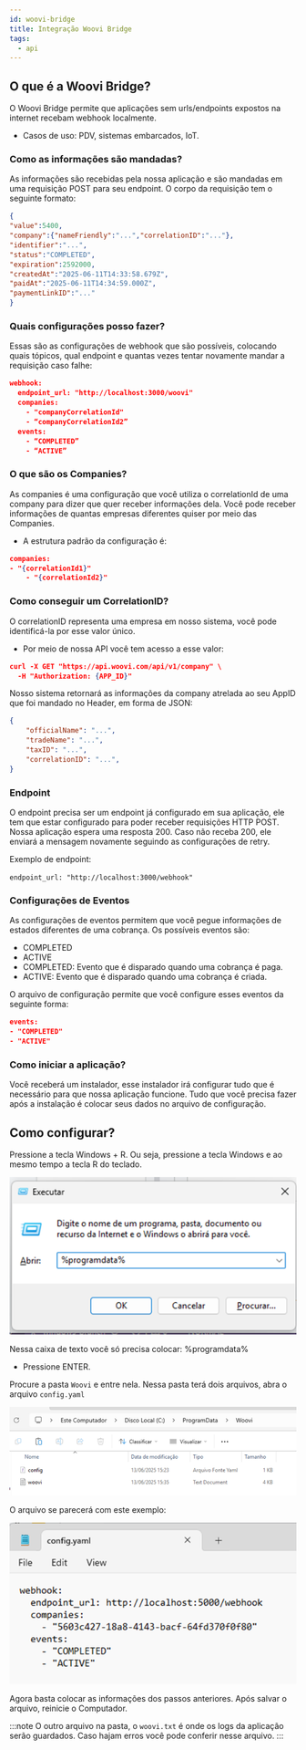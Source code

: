 ```yaml
---
id: woovi-bridge
title: Integração Woovi Bridge
tags:
  - api
---
```


## O que é a Woovi Bridge?

O Woovi Bridge permite que aplicações sem urls/endpoints expostos na internet recebam webhook localmente.
- Casos de uso: PDV, sistemas embarcados, IoT.

### Como as informações são mandadas?
As informações são recebidas pela nossa aplicação e são mandadas em uma requisição POST para seu endpoint.
O corpo da requisição tem o seguinte formato:

```json
{
"value":5400,
"company":{"nameFriendly":"...","correlationID":"..."},
"identifier":"...",
"status":"COMPLETED",
"expiration":2592000,
"createdAt":"2025-06-11T14:33:58.679Z",
"paidAt":"2025-06-11T14:34:59.000Z",
"paymentLinkID":"..."
}
```

### Quais configurações posso fazer?
Essas são as configurações de webhook que são possíveis, colocando quais tópicos, qual endpoint e quantas vezes tentar novamente mandar a requisição caso falhe:

```json
webhook:
  endpoint_url: "http://localhost:3000/woovi"
  companies:
    - "companyCorrelationId"
    - “companyCorrelationId2”
  events:
    - “COMPLETED”
    - “ACTIVE”
```

### O que são os Companies?
As companies é uma configuração que você utiliza o correlationId de uma company para dizer que quer receber informações dela.
Você pode receber informações de quantas empresas diferentes quiser por meio das Companies.
- A estrutura padrão da configuração é:

```json
companies:
- "{correlationId1}"
	- "{correlationId2}"
```

### Como conseguir um CorrelationID?
O correlationID representa uma empresa em nosso sistema, você pode identificá-la por esse valor único.
- Por meio de nossa API você tem acesso a esse valor:

```json
curl -X GET "https://api.woovi.com/api/v1/company" \
  -H "Authorization: {APP_ID}"
```
Nosso sistema retornará as informações da company atrelada ao seu AppID que foi mandado no Header, em forma de JSON:

```json
{
	"officialName": "...",
	"tradeName": "...",
	"taxID": "...",
	"correlationID": "...",
}
```

### Endpoint

O endpoint precisa ser um endpoint já configurado em sua aplicação, ele tem que estar configurado para poder receber requisições HTTP POST.
Nossa aplicação espera uma resposta 200. Caso não receba 200, ele enviará a mensagem novamente seguindo as configurações de retry.

Exemplo de endpoint:

` endpoint_url: "http://localhost:3000/webhook" `

### Configurações de Eventos

As configurações de eventos permitem que você pegue informações de estados diferentes de uma cobrança.
Os possíveis eventos são:

 - COMPLETED
 - ACTIVE
 - COMPLETED: Evento que é disparado quando uma cobrança é paga.
 - ACTIVE: Evento que é disparado quando uma cobrança é criada.

 O arquivo de configuração permite que você configure esses eventos da seguinte forma:
 ```json
 events:
- "COMPLETED"
- "ACTIVE"
```

### Como iniciar a aplicação?
Você receberá um instalador, esse instalador irá configurar tudo que é necessário para que nossa aplicação funcione.
Tudo que você precisa fazer após a instalação é colocar seus dados no arquivo de configuração.

## Como configurar?
Pressione a tecla Windows + R. Ou seja, pressione a tecla Windows e ao mesmo tempo a tecla R do teclado.

![execute-2](./__assets__/win-r.png)

Nessa caixa de texto você só precisa colocar: %programdata%
 - Pressione ENTER.

Procure a pasta `Woovi` e entre nela.
Nessa pasta terá dois arquivos, abra o arquivo `config.yaml`

![folder-2](./__assets__/config-woovi.png)

O arquivo se parecerá com este exemplo:

![folder-3](./__assets__/webhook-config.png)

Agora basta colocar as informações dos passos anteriores.
Após salvar o arquivo, reinicie o Computador.

:::note
O outro arquivo na pasta, o `woovi.txt` é onde os logs da aplicação serão guardados.
Caso hajam erros você pode conferir nesse arquivo.
:::




